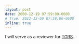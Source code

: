 ```yaml
---
layout: post
date: 2000-12-19 07:59:00-0600
# True: 2022-12-09 07:59:00-0600
inline: true
---
```


I will serve as a reviewer for [TGRS](https://ieeexplore.ieee.org/xpl/RecentIssue.jsp?punumber=36).